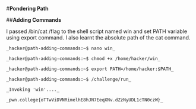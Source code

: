 #**Pondering Path**

##**Adding Commands**

I passed /bin/cat /flag to the shell script named win and set PATH variable using export command. I also learnt the absolute path of the cat command.

    _hacker@path-adding-commands:~$ nano win_

    _hacker@path-adding-commands:~$ chmod +x /home/hacker/win_

    _hacker@path-adding-commands:~$ export PATH=/home/hacker:$PATH_

    _hacker@path-adding-commands:~$ /challenge/run_

    _Invoking 'win'...._

    _pwn.college{oTTwViDVNRimelhE8hJN7EeqXNv.dZzNyUDL1cTN0czW}_

